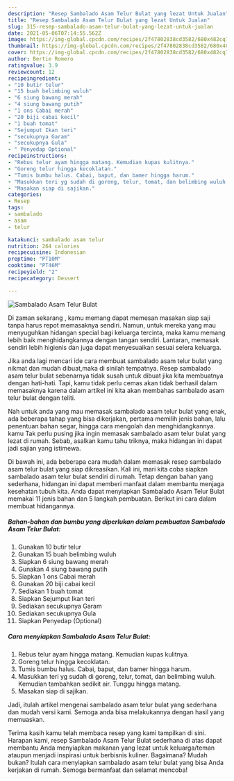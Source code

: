 ```yaml
---
description: "Resep Sambalado Asam Telur Bulat yang lezat Untuk Jualan"
title: "Resep Sambalado Asam Telur Bulat yang lezat Untuk Jualan"
slug: 315-resep-sambalado-asam-telur-bulat-yang-lezat-untuk-jualan
date: 2021-05-06T07:14:55.562Z
image: https://img-global.cpcdn.com/recipes/2f47802838cd3582/680x482cq70/sambalado-asam-telur-bulat-foto-resep-utama.jpg
thumbnail: https://img-global.cpcdn.com/recipes/2f47802838cd3582/680x482cq70/sambalado-asam-telur-bulat-foto-resep-utama.jpg
cover: https://img-global.cpcdn.com/recipes/2f47802838cd3582/680x482cq70/sambalado-asam-telur-bulat-foto-resep-utama.jpg
author: Bertie Romero
ratingvalue: 3.9
reviewcount: 12
recipeingredient:
- "10 butir telur"
- "15 buah belimbing wuluh"
- "6 siung bawang merah"
- "4 siung bawang putih"
- "1 ons Cabai merah"
- "20 biji cabai kecil"
- "1 buah tomat"
- "Sejumput Ikan teri"
- "secukupnya Garam"
- "secukupnya Gula"
- " Penyedap Optional"
recipeinstructions:
- "Rebus telur ayam hingga matang. Kemudian kupas kulitnya."
- "Goreng telur hingga kecoklatan."
- "Tumis bumbu halus. Cabai, baput, dan bamer hingga harum."
- "Masukkan teri yg sudah di goreng, telur, tomat, dan belimbing wuluh. Kemudian tambahkan sedikit air. Tunggu hingga matang."
- "Masakan siap di sajikan."
categories:
- Resep
tags:
- sambalado
- asam
- telur

katakunci: sambalado asam telur 
nutrition: 264 calories
recipecuisine: Indonesian
preptime: "PT10M"
cooktime: "PT46M"
recipeyield: "2"
recipecategory: Dessert

---
```



![Sambalado Asam Telur Bulat](https://img-global.cpcdn.com/recipes/2f47802838cd3582/680x482cq70/sambalado-asam-telur-bulat-foto-resep-utama.jpg)

Di zaman  sekarang , kamu memang dapat memesan masakan siap saji tanpa harus repot memasaknya sendiri. Namun, untuk mereka yang mau menyuguhkan hidangan special bagi keluarga tercinta, maka kamu memang lebih baik menghidangkannya dengan tangan sendiri. Lantaran, memasak sendiri lebih higienis dan juga dapat menyesuaikan sesuai selera keluarga.

Jika anda lagi mencari ide cara membuat sambalado asam telur bulat yang nikmat dan mudah dibuat,maka di sinilah tempatnya. Resep sambalado asam telur bulat  sebenarnya tidak susah untuk dibuat jika kita membuatnya dengan hati-hati. Tapi, kamu tidak perlu cemas akan tidak berhasil dalam memasaknya 
karena dalam artikel ini kita akan membahas sambalado asam telur bulat dengan teliti.  



Nah untuk anda yang mau memasak sambalado asam telur bulat yang enak, ada beberapa tahap yang bisa dikerjakan, pertama memilih jenis bahan, lalu penentuan bahan segar, hingga cara mengolah dan menghidangkannya. kamu Tak perlu pusing jika ingin memasak sambalado asam telur bulat yang lezat di rumah. Sebab, asalkan kamu  tahu triknya, maka hidangan ini dapat jadi sajian yang istimewa.

Di bawah ini, ada beberapa cara mudah dalam memasak resep sambalado asam telur bulat yang siap dikreasikan. Kali ini, mari kita coba siapkan sambalado asam telur bulat sendiri di rumah. Tetap dengan bahan yang sederhana, hidangan ini dapat memberi manfaat dalam membantu menjaga kesehatan tubuh kita. Anda dapat menyiapkan Sambalado Asam Telur Bulat memakai 11 jenis bahan dan 5 langkah pembuatan. Berikut ini cara dalam membuat hidangannya.

<!--inarticleads1-->

##### Bahan-bahan dan bumbu yang diperlukan dalam pembuatan Sambalado Asam Telur Bulat:

1. Gunakan 10 butir telur
1. Gunakan 15 buah belimbing wuluh
1. Siapkan 6 siung bawang merah
1. Gunakan 4 siung bawang putih
1. Siapkan 1 ons Cabai merah
1. Gunakan 20 biji cabai kecil
1. Sediakan 1 buah tomat
1. Siapkan Sejumput Ikan teri
1. Sediakan secukupnya Garam
1. Sediakan secukupnya Gula
1. Siapkan  Penyedap (Optional)




<!--inarticleads2-->

##### Cara menyiapkan Sambalado Asam Telur Bulat:

1. Rebus telur ayam hingga matang. Kemudian kupas kulitnya.
1. Goreng telur hingga kecoklatan.
1. Tumis bumbu halus. Cabai, baput, dan bamer hingga harum.
1. Masukkan teri yg sudah di goreng, telur, tomat, dan belimbing wuluh. Kemudian tambahkan sedikit air. Tunggu hingga matang.
1. Masakan siap di sajikan.




Jadi, itulah artikel mengenai  sambalado asam telur bulat  yang sederhana dan mudah versi kami. Semoga anda bisa melakukannya dengan hasil yang memuaskan. 

Terima kasih kamu telah membaca resep yang kami tampilkan di sini. Harapan kami, resep  Sambalado Asam Telur Bulat sederhana di atas dapat membantu Anda menyiapkan makanan yang lezat untuk keluarga/teman ataupun menjadi inspirasi untuk berbisnis kuliner. Bagaimana? Mudah bukan? Itulah cara menyiapkan sambalado asam telur bulat yang bisa Anda kerjakan di rumah. Semoga bermanfaat dan selamat mencoba!

